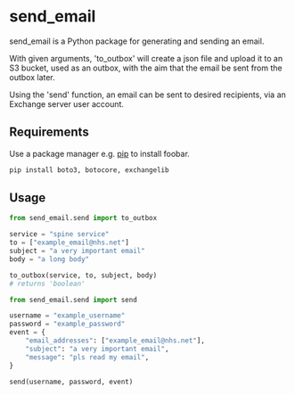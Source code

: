 # send_email

send_email is a Python package for generating and sending an email.

With given arguments, 'to_outbox' will create a json file and upload it to an S3 bucket,
used as an outbox, with the aim that the email be sent from the outbox later.

Using the 'send' function, an email can be sent to desired recipients, via an Exchange server user account.
## Requirements

Use a package manager e.g. [pip](https://pip.pypa.io/en/stable/) to install foobar.

```bash
pip install boto3, botocore, exchangelib
```

## Usage

```python
from send_email.send import to_outbox

service = "spine service"
to = ["example_email@nhs.net"]
subject = "a very important email"
body = "a long body"

to_outbox(service, to, subject, body)
# returns 'boolean'
```

```python
from send_email.send import send

username = "example_username"
password = "example_password"
event = {
    "email_addresses": ["example_email@nhs.net"],
    "subject": "a very important email",
    "message": "pls read my email",
}

send(username, password, event)
```
